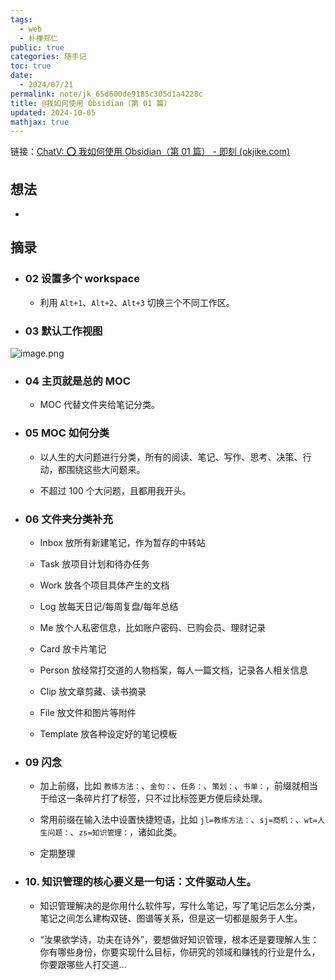 ```yaml
---
tags:
  - web
  - 朴禅郑仁
public: true
categories: 随手记
toc: true
date:
  - 2024/07/21
permalink: note/jk_65d600de9185c305d1a4228c
title: @我如何使用 Obsidian（第 01 篇）
updated: 2024-10-05
mathjax: true
---
```


链接：[ChatV: ⭕ 我如何使用 Obsidian（第 01 篇） - 即刻 (okjike.com)](https://web.okjike.com/originalPost/65d600de9185c305d1a4228c)

<!--more-->

## 想法

  + 

## 摘录

  + ### 02 设置多个 workspace

    + 利用 `Alt+1`、`Alt+2`、`Alt+3` 切换三个不同工作区。

  + ### 03 默认工作视图

![image.png](/assets/image_1721576097069_0.png)

  + ### 04 主页就是总的 MOC

    + MOC 代替文件夹给笔记分类。

  + ### 05 MOC 如何分类

    + 以人生的大问题进行分类，所有的阅读、笔记、写作、思考、决策、行动，都围绕这些大问题来。

    + 不超过 100 个大问题，且都用我开头。

  + ### 06 文件夹分类补充

    + Inbox 放所有新建笔记，作为暂存的中转站

    + Task 放项目计划和待办任务

    + Work 放各个项目具体产生的文档

    + Log 放每天日记/每周复盘/每年总结

    + Me 放个人私密信息，比如账户密码、已购会员、理财记录

    + Card 放卡片笔记

    + Person 放经常打交道的人物档案，每人一篇文档，记录各人相关信息

    + Clip 放文章剪藏、读书摘录

    + File 放文件和图片等附件

    + Template 放各种设定好的笔记模板

  + ### 09 闪念

    + 加上前缀，比如 `教练方法：`、`金句：`、`任务：`、`策划：`、`书单：`，前缀就相当于给这一条碎片打了标签，只不过比标签更方便后续处理。

    + 常用前缀在输入法中设置快捷短语，比如 `jl=教练方法：`、`sj=商机：`、`wt=人生问题：`、`zs=知识管理：`，诸如此类。

    + 定期整理

  + ### 10. 知识管理的核心要义是一句话：文件驱动人生。

    + 知识管理解决的是你用什么软件写，写什么笔记，写了笔记后怎么分类，笔记之间怎么建构双链、图谱等关系，但是这一切都是服务于人生。

    + “汝果欲学诗，功夫在诗外”，要想做好知识管理，根本还是要理解人生：你有哪些身份，你要实现什么目标，你研究的领域和赚钱的行业是什么，你要跟哪些人打交道...
